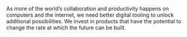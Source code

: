 As more of the world’s collaboration and productivity happens on computers and the internet, we need better digital tooling to unlock additional possibilities. We invest in products that have the potential to change the rate at which the future can be built.

